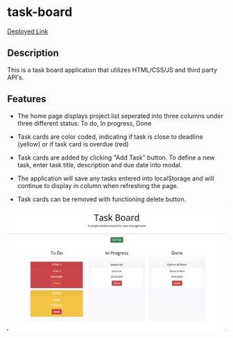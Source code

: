 # task-board

[Deployed Link](https://imneeeks.github.io/task-board/)

## Description

This is a task board application that utilizes HTML/CSS/JS and third party API's.

## Features

- The home page displays project list seperated into three columns under three different status: To do, In progress, Done

- Task cards are color coded, indicating if task is close to deadline (yellow) or if task card is overdue (red)

- Task cards are added by clicking "Add Task" button. To define a new task, enter task title, description and due date into modal.

- The application will save any tasks entered into localStorage and will continue to display in column when refreshing the page.

- Task cards can be removed with functioning delete button.

![screeenshot](./assets/taskboardmainpage.jpeg)